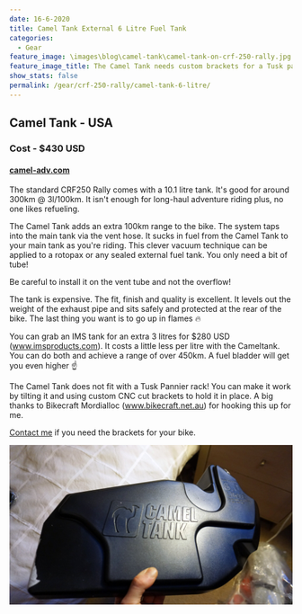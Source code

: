 ```yaml
---
date: 16-6-2020
title: Camel Tank External 6 Litre Fuel Tank
categories:
  - Gear
feature_image: \images\blog\camel-tank\camel-tank-on-crf-250-rally.jpg
feature_image_title: The Camel Tank needs custom brackets for a Tusk pannier rack and is safely tucked behind the pannier
show_stats: false
permalink: /gear/crf-250-rally/camel-tank-6-litre/
---
```

<h2>Camel Tank - USA</h2>
<h3>Cost - $430 USD</h3>
<h4><a href="https://camel-adv.com/">camel-adv.com</a></h4>
<p>
  The standard CRF250 Rally comes with a 10.1 litre tank. It's good for around 300km @ 3l/100km. It isn't enough for long-haul adventure riding plus, no one likes refueling. 
</p>

<p>
  The Camel Tank adds an extra 100km range to the bike. The system taps into the main tank via the vent hose. It sucks in fuel from the Camel Tank to your main tank as you're riding. This clever vacuum technique can be applied to a rotopax or any sealed external fuel tank. You only need a bit of tube!
</p>

<p>
  Be careful to install it on the vent tube and not the overflow!
</p>

<p>
  The tank is expensive. The fit, finish and quality is excellent. It levels out the weight of the exhaust pipe and sits safely and protected at the rear of the bike. The last thing you want is to go up in flames 🔥
</p>

<p>
  You can grab an IMS tank for an extra 3 litres for $280 USD (<a href="https://www.imsproducts.com/">www.imsproducts.com</a>). It costs a little less per litre with the Cameltank. You can do both and achieve a range of over 450km. A fuel bladder will get you even higher ☝
</p>

<p>
  The Camel Tank does not fit with a Tusk Pannier rack! You can make it work by tilting it and using custom CNC cut brackets to hold it in place. A big thanks to Bikecraft Mordialloc (<a href="www.bikecraft.net.au">www.bikecraft.net.au</a>) for hooking this up for me. 
</p>

<p>
  <a href="/contact">Contact me</a> if you need the brackets for your bike.
</p>

<img src="\images\blog\camel-tank\camel-tank-closeup.jpg" />